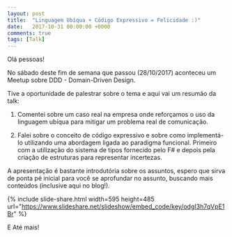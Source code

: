 ```yaml
---
layout: post
title:  "Linguagem Ubíqua + Código Expressivo = Felicidade :)"
date:   2017-10-31 00:00:00 +0000
comments: true
tags: [Talk]
---
```


Olá pessoas!

No sábado deste fim de semana que passou (28/10/2017) aconteceu um Meetup sobre DDD - Domain-Driven Design. 

Tive a oportunidade de palestrar sobre o tema e aqui vai um resumão da talk:

1. Comentei sobre um caso real na empresa onde reforçamos o uso da linguagem ubíqua para mitigar um problema real de comunicação.

2. Falei sobre o conceito de código expressivo e sobre como implementá-lo utilizando uma abordagem ligada ao paradigma funcional. Primeiro com a utilização do sistema de tipos fornecido pelo F# e depois pela criação de estruturas para representar incertezas.

A apresentação é bastante introdutória sobre os assuntos, espero que sirva de ponta pé inicial para você se aprofundar no assunto, buscando mais conteúdos (inclusive aqui no blog!).

{% include slide-share.html width=595 height=485 url="https://www.slideshare.net/slideshow/embed_code/key/odgI3h7qVpE1Br" %}

E Até mais!